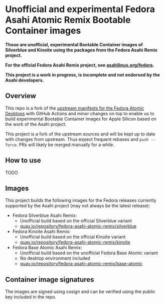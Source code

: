 # Unofficial and experimental Fedora Asahi Atomic Remix Bootable Container images

**Those are unofficial, experimental Bootable Container images of Silverblue
and Kinoite using the packages from the Fedora Asahi Remix project.**

**For the official Fedora Asahi Remix project, see
[asahilinux.org/fedora](https://asahilinux.org/fedora/).**

**This project is a work in progress, is incomplete and not endorsed by the
Asahi developers.**

## Overview

This repo is a fork of the
[upstream manifests for the Fedora Atomic Desktops](https://pagure.io/workstation-ostree-config)
with GitHub Actions and minor changes on top to enable us to build experimental
Bootable Container images for Apple Silicon based on the work of the Asahi
project.

This project is a fork of the upstream sources and will be kept up to date with
changes from upstream. Thus expect frequent rebases and `push --force`. PRs
will likely be merged manually for a while.

## How to use

TODO

## Images

This project builds the following images for the Fedora releases currently
supported by the Asahi project (may not always be the latest release):

- Fedora Silverblue Asahi Remix:
    - Unofficial build based on the official Silverblue variant
    - [quay.io/repository/fedora-asahi-atomic-remix/silverblue](https://quay.io/repository/fedora-asahi-atomic-remix/silverblue?tab=tags)
- Fedora Kinoite Asahi Remix:
    - Unofficial build based on the official Kinoite variant
    - [quay.io/repository/fedora-asahi-atomic-remix/kinoite](https://quay.io/repository/fedora-asahi-atomic-remix/kinoite?tab=tags)
- Fedora Base Atomic Asahi Remix:
    - Unofficial build based on the unofficial Fedora Base Atomic variant
    - No desktop environment included
    - [quay.io/repository/fedora-asahi-atomic-remix/base-atomic](https://quay.io/repository/fedora-asahi-atomic-remix/base-atomic?tab=tags)

## Container image signatures

The images are signed using cosign and can be verified using the public key
included in the repo.
